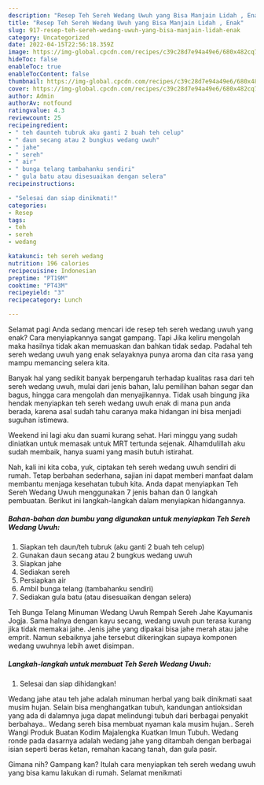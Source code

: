 ```yaml
---
description: "Resep Teh Sereh Wedang Uwuh yang Bisa Manjain Lidah , Enak"
title: "Resep Teh Sereh Wedang Uwuh yang Bisa Manjain Lidah , Enak"
slug: 917-resep-teh-sereh-wedang-uwuh-yang-bisa-manjain-lidah-enak
category: Uncategorized
date: 2022-04-15T22:56:18.359Z
image: https://img-global.cpcdn.com/recipes/c39c28d7e94a49e6/680x482cq70/teh-sereh-wedang-uwuh-foto-resep-utama.jpg
hideToc: false
enableToc: true
enableTocContent: false
thumbnail: https://img-global.cpcdn.com/recipes/c39c28d7e94a49e6/680x482cq70/teh-sereh-wedang-uwuh-foto-resep-utama.jpg
cover: https://img-global.cpcdn.com/recipes/c39c28d7e94a49e6/680x482cq70/teh-sereh-wedang-uwuh-foto-resep-utama.jpg
author: Admin
authorAv: notfound
ratingvalue: 4.3
reviewcount: 25
recipeingredient:
- " teh daunteh tubruk aku ganti 2 buah teh celup"
- " daun secang atau 2 bungkus wedang uwuh"
- " jahe"
- " sereh"
- " air"
- " bunga telang tambahanku sendiri"
- " gula batu atau disesuaikan dengan selera"
recipeinstructions:

- "Selesai dan siap dinikmati!"
categories:
- Resep
tags:
- teh
- sereh
- wedang

katakunci: teh sereh wedang 
nutrition: 196 calories
recipecuisine: Indonesian
preptime: "PT19M"
cooktime: "PT43M"
recipeyield: "3"
recipecategory: Lunch

---
```



Selamat pagi Anda sedang mencari ide resep teh sereh wedang uwuh yang enak? Cara menyiapkannya sangat gampang. Tapi Jika keliru mengolah maka hasilnya tidak akan memuaskan dan bahkan tidak sedap. Padahal teh sereh wedang uwuh yang enak selayaknya punya aroma dan cita rasa yang mampu memancing selera kita.


Banyak hal yang sedikit banyak berpengaruh terhadap kualitas rasa dari teh sereh wedang uwuh, mulai dari jenis bahan, lalu pemilihan bahan segar dan bagus, hingga cara mengolah dan menyajikannya. Tidak usah bingung jika hendak menyiapkan teh sereh wedang uwuh enak di mana pun anda berada, karena asal sudah tahu caranya maka hidangan ini bisa menjadi suguhan istimewa.

Weekend ini lagi aku dan suami kurang sehat. Hari minggu yang sudah diniatkan untuk memasak untuk MRT tertunda sejenak. Alhamdulillah aku sudah membaik, hanya suami yang masih butuh istirahat.


Nah, kali ini kita coba, yuk, ciptakan teh sereh wedang uwuh sendiri di rumah. Tetap berbahan sederhana, sajian ini dapat memberi manfaat dalam membantu menjaga kesehatan tubuh kita. Anda dapat menyiapkan Teh Sereh Wedang Uwuh menggunakan 7 jenis bahan dan 0 langkah pembuatan. Berikut ini langkah-langkah dalam menyiapkan hidangannya.

<!--inarticleads1-->

##### Bahan-bahan dan bumbu yang digunakan untuk menyiapkan Teh Sereh Wedang Uwuh:

1. Siapkan  teh daun/teh tubruk (aku ganti 2 buah teh celup)
1. Gunakan  daun secang atau 2 bungkus wedang uwuh
1. Siapkan  jahe
1. Sediakan  sereh
1. Persiapkan  air
1. Ambil  bunga telang (tambahanku sendiri)
1. Sediakan  gula batu (atau disesuaikan dengan selera)


Teh Bunga Telang Minuman Wedang Uwuh Rempah Sereh Jahe Kayumanis Jogja. Sama halnya dengan kayu secang, wedang uwuh pun terasa kurang jika tidak memakai jahe. Jenis jahe yang dipakai bisa jahe merah atau jahe emprit. Namun sebaiknya jahe tersebut dikeringkan supaya komponen wedang uwuhnya lebih awet disimpan. 

<!--inarticleads2-->

##### Langkah-langkah untuk membuat Teh Sereh Wedang Uwuh:


1. Selesai dan siap dihidangkan!

Wedang jahe atau teh jahe adalah minuman herbal yang baik dinikmati saat musim hujan. Selain bisa menghangatkan tubuh, kandungan antioksidan yang ada di dalamnya juga dapat melindungi tubuh dari berbagai penyakit berbahaya.. Wedang sereh bisa membuat nyaman kala musim hujan.. Sereh Wangi Produk Buatan Kodim Majalengka Kuatkan Imun Tubuh. Wedang ronde pada dasarnya adalah wedang jahe yang ditambah dengan berbagai isian seperti beras ketan, remahan kacang tanah, dan gula pasir. 

Gimana nih? Gampang kan? Itulah cara menyiapkan teh sereh wedang uwuh yang bisa kamu lakukan di rumah. Selamat menikmati
